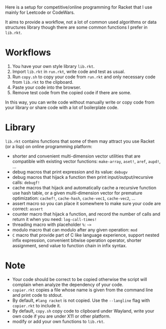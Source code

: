 Here is a setup for competitive/online programming for Racket that I use mainly for Leetcode or CodeWars.

It aims to provide a workflow, not a lot of common used algorithms or data structures library though there are some common functions I prefer in `lib.rkt`.

# Workflows

1. You have your own style library `lib.rkt`.
2. Import `lib.rkt` in `run.rkt`, write code and test as usual.
3. Run `copy.sh` to copy your code from `run.rkt` and only necessary code from `lib.rkt` to the clipboard.
4. Paste your code into the browser.
5. Remove test code from the copied code if there are some.

In this way, you can write code without manually write or copy code from your library or share code with a lot of boilerplate code.

# Library

`lib.rkt` contains functions that some of them may attract you use Racket (or a lisp) on online programming platform:

* shorter and convenient multi-dimension vector utilities that are compatible with existing vector functions: `make-array`, `aset!`, `aref`, `aupd!`, ...
* debug macros that print expression and its value: `debugv`
* debug macros that hijack a function then print input/output/recursive calls: `debugf!`
* cache macros that hijack and automatically cache a recursive function use hash table, or a given multi-dimension vector for premature optimization: `cachef!`, `cache-hash`, `cache-vec1`, `cache-vec2`, ...
* assert macro so you can place it somewhere to make sure your code are correct: `assert`
* counter macro that hijack a function, and record the number of calls and return it when you need: `log-call-times!`
* threading macro with placeholder `%`: `~>`
* modulo macro that can modulo after any given operation: `mod`
* `C` macro that provide part of C like language experience, support nested infix expression, convenient bitwise operation operator, shorter assignment, send value to function chain in infix syntax.

# Note

* Your code should be correct to be copied otherwise the script will complain when analyze the dependency of your code.
* `copier.rkt` copies a file whose name is given from the command line and print code to stdout.
* By default, `#lang racket` is not copied. Use the `--langline` flag with `copier.rkt` to include it.
* By default, `copy.sh` copy code to clipboard under Wayland, write your own code if you are under X11 or other platform.
* modify or add your own functions to `lib.rkt`.


